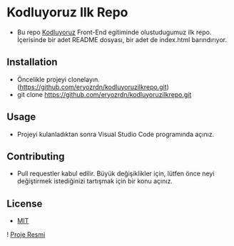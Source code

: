 # Kodluyoruz Ilk Repo
* Bu repo [Kodluyoruz](https://app.patika.dev/courses/git/odev1) Front-End egitiminde olustudugumuz ilk repo. İçerisinde bir adet README dosyası, bir adet de index.html barındırıyor.

## Installation
* Öncelikle projeyi clonelayın. (https://github.com/eryozrdn/kodluyoruzilkrepo.git)
* git clone https://github.com/eryozrdn/kodluyoruzilkrepo.git

## Usage
* Projeyi kulanladıktan sonra Visual Studio Code programında açınız.

## Contributing
* Pull requestler kabul edilir. Büyük değişiklikler için, lütfen önce neyi değiştirmek istediğinizi tartışmak için bir konu açınız.

## License
* [MIT](https://choosealicense.com/licenses/mit/)

! [Proje Resmi](https://picsum.photos/id/237/200/300)

